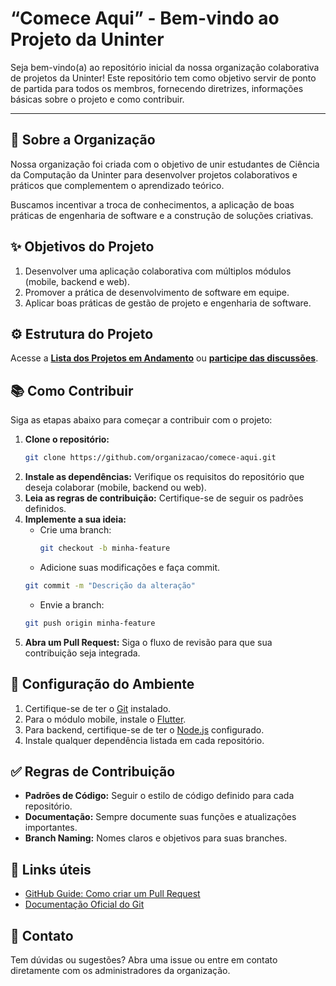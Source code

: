 # “Comece Aqui” - Bem-vindo ao Projeto da Uninter

Seja bem-vindo(a) ao repositório inicial da nossa organização colaborativa de projetos da Uninter! Este repositório tem como objetivo servir de ponto de partida para todos os membros, fornecendo diretrizes, informações básicas sobre o projeto e como contribuir.

---

## 🔧 Sobre a Organização

Nossa organização foi criada com o objetivo de unir estudantes de Ciência da Computação da Uninter para desenvolver projetos colaborativos e práticos que complementem o aprendizado teórico.

Buscamos incentivar a troca de conhecimentos, a aplicação de boas práticas de engenharia de software e a construção de soluções criativas.

## ✨ Objetivos do Projeto

1. Desenvolver uma aplicação colaborativa com múltiplos módulos (mobile, backend e web).
2. Promover a prática de desenvolvimento de software em equipe.
3. Aplicar boas práticas de gestão de projeto e engenharia de software.

## ⚙️ Estrutura do Projeto

Acesse a [**Lista dos Projetos em Andamento**](https://github.com/alunos-uninter/comece-aqui/blob/main/Projetos.md) ou [**participe das discussões**](https://github.com/orgs/alunos-uninter/discussions).

## 📚 Como Contribuir

Siga as etapas abaixo para começar a contribuir com o projeto:

1. **Clone o repositório:**
   ```bash
   git clone https://github.com/organizacao/comece-aqui.git
   ```
2. **Instale as dependências:** Verifique os requisitos do repositório que deseja colaborar (mobile, backend ou web).
3. **Leia as regras de contribuição:** Certifique-se de seguir os padrões definidos.
4. **Implemente a sua ideia:**
   - Crie uma branch:
     ```bash
     git checkout -b minha-feature
     ```
   - Adicione suas modificações e faça commit.
   ```bash
   git commit -m "Descrição da alteração"
   ```
   - Envie a branch:
   ```bash
   git push origin minha-feature
   ```
5. **Abra um Pull Request:** Siga o fluxo de revisão para que sua contribuição seja integrada.

## 🔨 Configuração do Ambiente

1. Certifique-se de ter o [Git](https://git-scm.com/) instalado.
2. Para o módulo mobile, instale o [Flutter](https://flutter.dev/).
3. Para backend, certifique-se de ter o [Node.js](https://nodejs.org/) configurado.
4. Instale qualquer dependência listada em cada repositório.

## ✅ Regras de Contribuição

- **Padrões de Código:** Seguir o estilo de código definido para cada repositório.
- **Documentação:** Sempre documente suas funções e atualizações importantes.
- **Branch Naming:** Nomes claros e objetivos para suas branches.

## 🔗 Links úteis

- [GitHub Guide: Como criar um Pull Request](https://docs.github.com/en/pull-requests/collaborating-with-pull-requests/proposing-changes)
- [Documentação Oficial do Git](https://git-scm.com/doc)

## 🔎 Contato

Tem dúvidas ou sugestões? Abra uma issue ou entre em contato diretamente com os administradores da organização.

